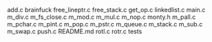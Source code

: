 add.c
brainfuck
free_lineptr.c
free_stack.c
get_op.c
linkedlist.c
main.c
m_div.c
m_fs_close.c
m_mod.c
m_mul.c
m_nop.c
monty.h
m_pall.c
m_pchar.c
m_pint.c
m_pop.c
m_pstr.c
m_queue.c
m_stack.c
m_sub.c
m_swap.c
push.c
README.md
rotl.c
rotr.c
tests
